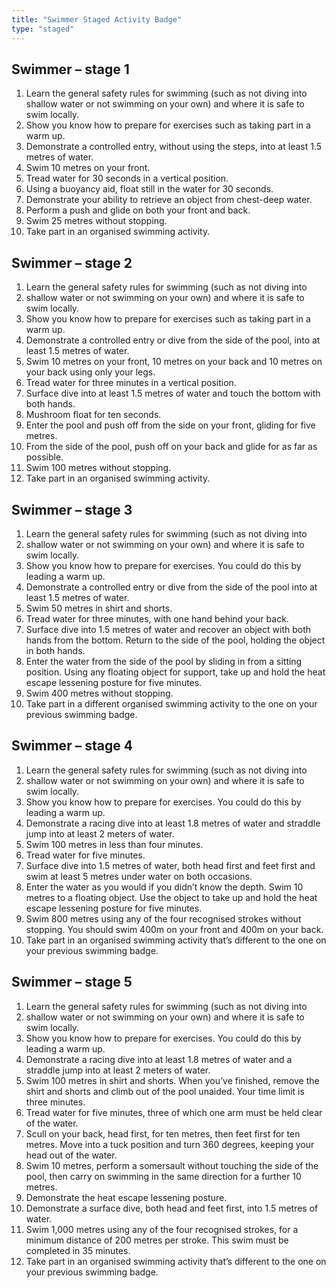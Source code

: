 ```yaml
---
title: "Swimmer Staged Activity Badge"
type: "staged"
---
```


## Swimmer – stage 1

1. Learn the general safety rules for swimming (such as not diving into shallow water or not swimming on your own) and where it is safe to swim locally.
1. Show you know how to prepare for exercises such as taking part in a warm up.
1. Demonstrate a controlled entry, without using the steps, into at least 1.5 metres of water.
1. Swim 10 metres on your front.
1. Tread water for 30 seconds in a vertical position.
1. Using a buoyancy aid, float still in the water for 30 seconds.
1. Demonstrate your ability to retrieve an object from chest-deep water.
1. Perform a push and glide on both your front and back.
1. Swim 25 metres without stopping.
1. Take part in an organised swimming activity.

## Swimmer – stage 2

1. Learn the general safety rules for swimming (such as not diving into 
1. shallow water or not swimming on your own) and where it is safe to swim locally.
1. Show you know how to prepare for exercises such as taking part in a warm up.
1. Demonstrate a controlled entry or dive from the side of the pool, into at least 1.5 metres of water.
1. Swim 10 metres on your front, 10 metres on your back and 10 metres on your back using only your legs.
1. Tread water for three minutes in a vertical position.
1. Surface dive into at least 1.5 metres of water and touch the bottom with both hands.
1. Mushroom float for ten seconds.
1. Enter the pool and push off from the side on your front, gliding for five metres.
1. From the side of the pool, push off on your back and glide for as far as possible.
1. Swim 100 metres without stopping.
1. Take part in an organised swimming activity.

## Swimmer – stage 3

1. Learn the general safety rules for swimming (such as not diving into 
1. shallow water or not swimming on your own) and where it is safe to swim locally.
1. Show you know how to prepare for exercises. You could do this by leading a warm up.
1. Demonstrate a controlled entry or dive from the side of the pool into at least 1.5 metres of water.
1. Swim 50 metres in shirt and shorts.
1. Tread water for three minutes, with one hand behind your back.
1. Surface dive into 1.5 metres of water and recover an object with both hands from the bottom. Return to the side of the pool, holding the object in both hands.
1. Enter the water from the side of the pool by sliding in from a sitting position. Using any floating object for support, take up and hold the heat escape lessening posture for five minutes.
1. Swim 400 metres without stopping.
1. Take part in a different organised swimming activity to the one on your previous swimming badge.

## Swimmer – stage 4

1. Learn the general safety rules for swimming (such as not diving into 
1. shallow water or not swimming on your own) and where it is safe to swim locally.
1. Show you know how to prepare for exercises. You could do this by leading a warm up.
1. Demonstrate a racing dive into at least 1.8 metres of water and straddle jump into at least 2 meters of water.
1. Swim 100 metres in less than four minutes.
1. Tread water for five minutes.
1. Surface dive into 1.5 metres of water, both head first and feet first and swim at least 5 metres under water on both occasions.
1. Enter the water as you would if you didn’t know the depth. Swim 10 metres to a floating object. Use the object to take up and hold the heat escape lessening posture for five minutes.
1. Swim 800 metres using any of the four recognised strokes without stopping. You should swim 400m on your front and 400m on your back.
1. Take part in an organised swimming activity that’s different to the one on your previous swimming badge.

## Swimmer – stage 5

1. Learn the general safety rules for swimming (such as not diving into 
1. shallow water or not swimming on your own) and where it is safe to swim locally.
1. Show you know how to prepare for exercises. You could do this by leading a warm up.
1. Demonstrate a racing dive into at least 1.8 metres of water and a straddle jump into at least 2 meters of water.
1. Swim 100 metres in shirt and shorts. When you’ve finished, remove the shirt and shorts and climb out of the pool unaided. Your time limit is three minutes.
1. Tread water for five minutes, three of which one arm must be held clear of the water.
1. Scull on your back, head first, for ten metres, then feet first for ten metres. Move into a tuck position and turn 360 degrees, keeping your head out of the water.
1. Swim 10 metres, perform a somersault without touching the side of the pool, then carry on swimming in the same direction for a further 10 metres.
1. Demonstrate the heat escape lessening posture.
1. Demonstrate a surface dive, both head and feet first, into 1.5 metres of water.
1. Swim 1,000 metres using any of the four recognised strokes, for a minimum distance of 200 metres per stroke. This swim must be completed in 35 minutes.
1. Take part in an organised swimming activity that’s different to the one on your previous swimming badge.
